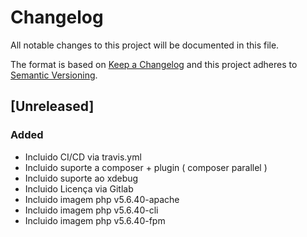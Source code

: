 # Changelog
All notable changes to this project will be documented in this file.

The format is based on [Keep a Changelog](http://keepachangelog.com/en/1.0.0/)
and this project adheres to [Semantic Versioning](http://semver.org/spec/v2.0.0.html).

## [Unreleased]

### Added
- Incluido CI/CD via travis.yml
- Incluido suporte a composer + plugin ( composer parallel )
- Incluido suporte ao xdebug
- Incluido Licença via Gitlab
- Incluido imagem php v5.6.40-apache
- Incluido imagem php v5.6.40-cli
- Incluido imagem php v5.6.40-fpm
